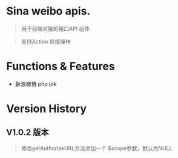 # Sina weibo apis.

> 用于前端对接的接口API 组件

> 支持Action 挂接操作

Functions & Features
=================

* 新浪微博  php jdk

Version History
=================

V1.0.2 版本
-----------------

> 修改getAuthorizeURL方法添加一个 $scope参数，默认为NULL
